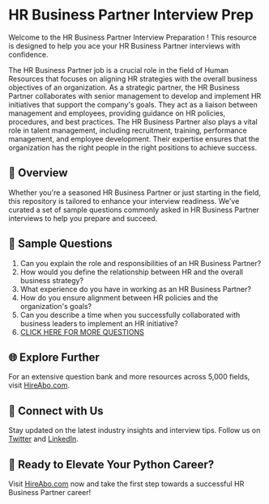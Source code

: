 # HR Business Partner Interview Prep

Welcome to the HR Business Partner Interview Preparation ! This resource is designed to help you ace your HR Business Partner interviews with confidence.

The HR Business Partner job is a crucial role in the field of Human Resources that focuses on aligning HR strategies with the overall business objectives of an organization. As a strategic partner, the HR Business Partner collaborates with senior management to develop and implement HR initiatives that support the company's goals. They act as a liaison between management and employees, providing guidance on HR policies, procedures, and best practices. The HR Business Partner also plays a vital role in talent management, including recruitment, training, performance management, and employee development. Their expertise ensures that the organization has the right people in the right positions to achieve success.

## 🚀 Overview

Whether you're a seasoned HR Business Partner or just starting in the field, this repository is tailored to enhance your interview readiness. We've curated a set of sample questions commonly asked in HR Business Partner interviews to help you prepare and succeed.

## 📝 Sample Questions

1. Can you explain the role and responsibilities of an HR Business Partner?
2. How would you define the relationship between HR and the overall business strategy?
3. What experience do you have in working as an HR Business Partner?
4. How do you ensure alignment between HR policies and the organization's goals?
5. Can you describe a time when you successfully collaborated with business leaders to implement an HR initiative?
6. [CLICK HERE FOR MORE QUESTIONS](https://hireabo.com/job/1_1_5/HR%20Business%20Partner)

## 🌐 Explore Further

For an extensive question bank and more resources across 5,000 fields, visit [HireAbo.com](https://www.hireabo.com).

## 📱 Connect with Us

Stay updated on the latest industry insights and interview tips. Follow us on [Twitter](https://twitter.com/hireabo) and [LinkedIn](https://www.linkedin.com/in/hire-abo-3609972a8/).

## 🚀 Ready to Elevate Your Python Career?

Visit [HireAbo.com](https://www.hireabo.com) now and take the first step towards a successful HR Business Partner career!